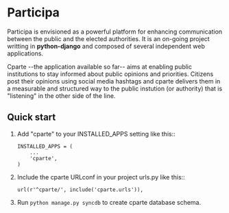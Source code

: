 Participa
=========

Participa is envisioned as a powerful platform for enhancing communication between the public and the elected authorities. It is an on-going project writting in **python-django** and composed of several independent web applications. 

Cparte --the application available so far-- aims at enabling public institutions to stay informed about public opinions and priorities. Citizens post their opinions using social media hashtags and cparte delivers them in a measurable and structured way to the public instution (or authority) that is "listening" in the other side of the line.

Quick start
-----------

1. Add "cparte" to your INSTALLED_APPS setting like this::

      ```
      INSTALLED_APPS = (
          ...
          'cparte',
      )
      ```

2. Include the cparte URLconf in your project urls.py like this::

      `url(r'^cparte/', include('cparte.urls')),`

3. Run `python manage.py syncdb` to create cparte database schema.
